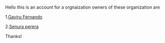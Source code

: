 Hello this is an account for a orgnaization owners of these organization are

  1.[Gaviru Fernando](https://github.com/GAVIFDO)
  
  2.[Senura perera](https://github.com/senura-47802)

 Thanks!
